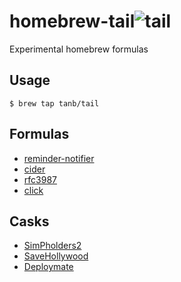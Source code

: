 homebrew-tail![tail](https://cloud.githubusercontent.com/assets/291175/5014326/29fc70fe-6ad8-11e4-980d-a5ad0065be0b.png)
=============

Experimental homebrew formulas

## Usage
```
$ brew tap tanb/tail
```

## Formulas
- [reminder-notifier](https://github.com/tanB/remind-notifier)
- [cider](https://github.com/msanders/cider)
- [rfc3987](https://github.com/dgerber/rfc3987)
- [click](http://click.pocoo.org/)


## Casks
- [SimPholders2](http://simpholders.com)
- [SaveHollywood](http://s.sudre.free.fr/Software/SaveHollywood/about.html)
- [Deploymate](http://deploymateapp.com)
